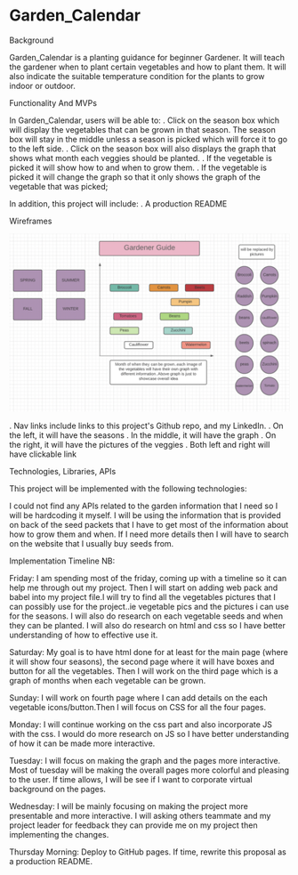
# Garden_Calendar

Background

Garden_Calendar is a planting guidance for beginner Gardener.
It will teach the gardener when to plant certain vegetables and how to plant
them. It will also indicate the suitable temperature condition for the plants to
grow indoor or outdoor.

Functionality And MVPs

In Garden_Calendar, users will be able to:
. Click on the season box which will display the vegetables that
  can be grown in that season. The season box will stay in the middle unless a
  season is picked which will force it to go to the left side.
. Click on the season box will also displays the graph that shows what month
  each veggies should be planted.
. If the vegetable is picked it will show how to and when to grow them.
. If the vegetable is picked it will change the graph so that it only shows the
  graph of the vegetable that was picked;

 In addition, this project will include:
. A production README

Wireframes

<img src="images/initial.png">


. Nav links include links to this project's Github repo, and my LinkedIn.
. On the left, it will have the seasons
. In the middle, it will have the graph
. On the right, it will have the pictures of the veggies
. Both left and right will have clickable link


Technologies, Libraries, APIs

This project will be implemented with the following technologies:

I could not find any APIs related to the garden information that I need so I will be hardcoding it myself.
I will be using the information that is provided on back of the seed packets that I have to get most of the information about how to grow them and when.
If I need more details then I will have to search on the website that I usually buy seeds from.

Implementation Timeline
NB:

Friday: I am spending most of the friday, coming up with a timeline so it can help me through out my project. Then I will start on adding web pack and babel into my project file.I will try to find all the vegetables pictures that I can possibly use for the project..ie vegetable pics and the pictures i can use for the seasons. I will also do research on each vegetable seeds and when they can be planted. I will also do research on html and css so I have better understanding of how to effective use it.    

Saturday: My goal is to have html done for at least for the main page (where it will show four seasons), the second page where it will have boxes and button for all the vegetables. Then I will work on the third page which is a graph of months when each vegetable can be grown. 

Sunday: I will work on fourth page where I can add details on the each vegetable icons/button.Then I will focus on CSS for all the four pages.   

Monday: I will continue working on the css part and also incorporate JS with the css. I would do more research on JS so I have better understanding of how it can be made more interactive. 

Tuesday: I will focus on making the graph and the pages more interactive. Most of tuesday will be making the overall pages more colorful and pleasing to the user. If time allows, I will be see if I want to corporate virtual background on the pages.   


Wednesday: I will be mainly focusing on making the project more presentable and more interactive. I will asking others teammate and my project leader for feedback they can provide me on my project then implementing the changes.  

Thursday Morning: Deploy to GitHub pages. If time, rewrite this proposal as a production README.












